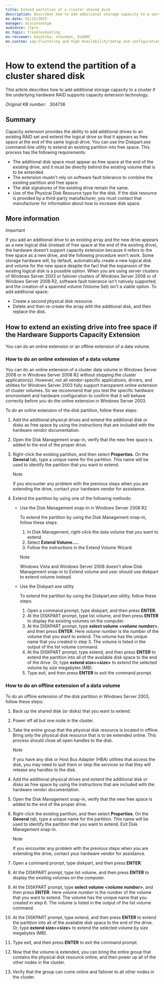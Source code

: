 ```yaml
---
title: Extend partition of a cluster shared disk
description: Describes how to add additional storage capacity to a server cluster if the underlying hardware RAID supports.
ms.date: 01/15/2025
manager: dcscontentpm
audience: itpro
ms.topic: troubleshooting
ms.reviewer: kaushika, stevemat, ELDENC
ms.custom: sap:Clustering and High Availability\Setup and configuration of clustered services and applications, csstroubleshoot
---
```

# How to extend the partition of a cluster shared disk

This article describes how to add additional storage capacity to a cluster if the underlying hardware RAID supports capacity extension technology.

_Original KB number:_ &nbsp; 304736

## Summary

Capacity extension provides the ability to add additional drives to an existing RAID set and extend the logical drive so that it appears as free space at the end of the same logical drive. You can use the Diskpart.exe command-line utility to extend an existing partition into free space. This process has the following requirements:

- The additional disk space must appear as free space at the end of the existing drive, and it must be directly behind the existing volume that is to be extended.
- The extension mustn't rely on software fault tolerance to combine the existing partition and free space.
- The disk signatures of the existing drive remain the same.
- Use of the Physical Disk Resource type for the disk. If the disk resource is provided by a third-party manufacturer, you must contact that manufacturer for information about how to increase disk space.

## More information

> [!IMPORTANT]
> If you add an additional drive to an existing array and the new drive appears as a new logical disk (instead of free space at the end of the existing drive), the hardware doesn't support capacity extension because it refers to the free space as a new drive, and the following procedure won't work. Some storage hardware will, by default, automatically create a new logical disk and volume for the new space despite the fact that the expansion of the existing logical disk is a possible option. When you are using server clusters of Windows Server 2003 or failover clusters of Windows Server 2008 or of Windows Server 2008 R2, software fault tolerance isn't natively supported, and the creation of a spanned volume (Volume Set) isn't a viable option. To add additional space:
>
> - Create a second physical disk resource.
> - Delete and then re-create the array with the additional disk, and then replace the disk.

## How to extend an existing drive into free space if the Hardware Supports Capacity Extension

You can do an online extension or an offline extension of a data volume.

### How to do an online extension of a data volume

You can do an online extension of a cluster data volume in Windows Server 2008 or in Windows Server 2008 R2 without stopping the cluster application(s). However, not all vendor-specific applications, drivers, and utilities for Windows Server 2003 fully support transparent online extension of cluster volumes. So we recommend that you test the specific hardware environment and hardware configuration to confirm that it will behave correctly before you do the online extension in Windows Server 2003.

To do an online extension of the disk partition, follow these steps:

1. Add the additional physical drives and extend the additional disk or disks as free space by using the instructions that are included with the hardware vendor documentation.
2. Open the Disk Management snap-in, verify that the new free space is added to the end of the proper drive.
3. Right-click the existing partition, and then select **Properties**. On the **General** tab, type a unique name for the partition. This name will be used to identify the partition that you want to extend.

    > [!NOTE]
    > If you encounter any problem with the previous steps when you are extending the drive, contact your hardware vendor for assistance.
4. Extend the partition by using one of the following methods:
   - Use the Disk Management snap-in in Windows Server 2008 R2

        To extend the partition by using the Disk Management snap-in, follow these steps:
        1. In Disk Management, right-click the data volume that you want to extend.
        2. Select **Extend Volume....**.
        3. Follow the instructions in the Extend Volume Wizard.

        > [!NOTE]
        > Windows Vista and Windows Server 2008 doesn't allow Disk Management snap-in to Extend volume and user should use diskpart to extend volume instead.

   - Use the Diskpart.exe utility

        To extend the partition by using the Diskpart.exe utility, follow these steps:
        1. Open a command prompt, type diskpart, and then press **ENTER**.
        2. At the DISKPART prompt, type list volume, and then press **ENTER** to display the existing volumes on the computer.
        3. At the DISKPART prompt, type **select volume *\<volume number>***, and then press **ENTER**. Here *volume number* is the number of the volume that you want to extend. The volume has the unique name that you created in step 3. The volume is listed in the output of the list volume command.
        4. At the DISKPART prompt, type extend, and then press **ENTER** to extend the partition into all of the available disk space to the end of the drive. Or, type **extend size=\<size>** to extend the selected volume by *size* megabytes (MB).
        5. Type exit, and then press **ENTER** to exit the command prompt.

### How to do an offline extension of a data volume

To do an offline extension of the disk partition in Windows Server 2003, follow these steps:

1. Back up the shared disk (or disks) that you want to extend.
2. Power off all but one node in the cluster.
3. Take the entire group that the physical disk resource is located in offline. Bring only the physical disk resource that is to be extended online. This process should close all open handles to the disk.

    > [!NOTE]
    > If you have any disk or Host Bus Adapter (HBA) utilities that access the disk, you may need to quit them or stop the services so that they will release any handles to the disk.
4. Add the additional physical drives and extend the additional disk or disks as free space by using the instructions that are included with the hardware vendor documentation.
5. Open the Disk Management snap-in, verify that the new free space is added to the end of the proper drive.
6. Right-click the existing partition, and then select **Properties**. On the **General** tab, type a unique name for the partition. This name will be used to identify the partition that you want to extend. Exit Disk Management snap-in.

    > [!NOTE]
    > If you encounter any problem with the previous steps when you are extending the drive, contact your hardware vendor for assistance.
7. Open a command prompt, type diskpart, and then press **ENTER**.
8. At the DISKPART prompt, type list volume, and then press **ENTER** to display the existing volumes on the computer.
9. At the DISKPART prompt, type **select volume *\<volume number>***, and then press **ENTER**. Here *volume number* is the number of the volume that you want to extend. The volume has the unique name that you created in step 6. The volume is listed in the output of the list volume command.
10. At the DISKPART prompt, type extend, and then press **ENTER** to extend the partition into all of the available disk space to the end of the drive. Or, type **extend size=\<size>** to extend the selected volume by *size* megabytes (MB).
11. Type exit, and then press **ENTER** to exit the command prompt.
12. Now that the volume is extended, you can bring the entire group that contains the physical disk resource online, and then power up all of the other nodes in the cluster.
13. Verify that the group can come online and failover to all other nodes in the cluster.
